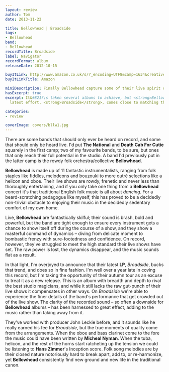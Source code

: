 ```yaml
---
layout: review
author: Tom
date: 2013-11-22

title: Bellowhead | Broadside
tags:
- Bellowhead
band:
- Bellowhead
recordTitle: Broadside
label: Navigator
recordFormat: album
releaseDate: 2012-10-15

buyItLink: http://www.amazon.co.uk/s/?_encoding=UTF8&camp=1634&creative=19450&field-keywords=bellowhead&linkCode=ur2&sprefix=bellow%2Caps%2C222&tag=eatebymons-21&url=search-alias%3Daps
buyItLinkTitle: Amazon

miniDescription: Finally Bellowhead capture some of their live spirit on a proper record. 
hasExcerpt: true
excerpt: It&#8217;s taken several albums to achieve, but <strong>Bellowhead</strong>&#8217;s
  latest effort, <strong>Broadside</strong>, comes close to matching their live show.

categories:
- review

coverImage: covers/bllw1.jpg
---
```


There are some bands that should only ever be heard on record, and some that should only be heard live. I'd put **The National** and **Death Cab For Cutie** squarely in the first camp; two of my favourite bands, to be sure, but ones that only reach their full potential in the studio. A band I'd previously put in the latter camp is the rowdy folk orchestra/collective **Bellowhead**.

**Bellowhead** is made up of 11 fantastic instrumentalists, ranging from folk staples like fiddles, melodeons and bouzouki to more outré selections like a helicon and oboe. Their live shows are rowdy, frenetic and never less than thoroughly entertaining, and if you only take one thing from a **Bellowhead** concert it's that traditional English folk music is all about _dancing_. For a beard-scratching pedagogue like myself, this has proved to be a decidedly non-trivial obstacle to enjoying their music in the decidedly sedentary comfort of my own home.

Live, **Bellowhead** are fantastically skilful; their sound is brash, bold and powerful, but the band are tight enough to ensure every instrument gets a chance to show itself off during the course of a show, and they show a masterful command of dynamics – diving from delicate moment to bombastic frenzy with sure-footedness and confidence. On record, however, they've struggled to meet the high standard their live shows have set. The raw power is lost, the dynamics disappear, and the music sounds flat as a result.

In that light, I'm overjoyed to announce that their latest **LP**, *Broadside*, bucks that trend, and does so in fine fashion. I'm well over a year late in coving this record, but I'm taking the opportunity of their autumn tour as an excuse to treat it as a new release. This is an album with breadth and depth to rival the best studio magicians, and while it still lacks the raw gut-punch of their live shows it compensates in other ways. On *Broadside* we're able to experience the finer details of the band's performance that get crowded out of the live show. The clarity of the recorded sound – so often a downside for **Bellowhead** albums – has been harnessed to great effect, adding to the music rather than taking away from it.

They've worked with producer John Leckie before, and it sounds like he really earned his fee for *Broadside*, but the true moments of quality come from the arrangements. When the oboe and bass clarinet come to the fore the music could have been written by **Micheal Nyman**. When the tuba, helicon, and the rest of the horns start ratcheting up the tension we could be listening to **Hans Zimmer**'s Inception score. Folk song melodies are by their closed nature notoriously hard to break apart, add to, or re-harmonize, yet **Bellowhead** consistently find new ground and new life in the traditional canon.




